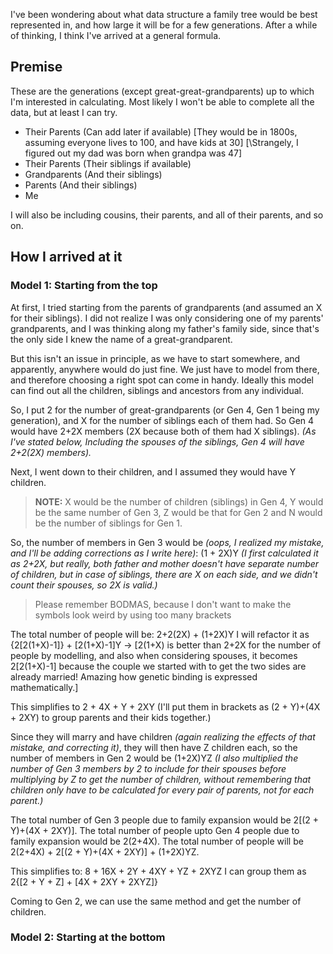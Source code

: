 I've been wondering about what data structure a family tree would be best represented in, and how large it will be for a few generations. After a while of thinking, I think I've arrived at a general formula.

## Premise
These are the generations (except great-great-grandparents) up to which I'm interested in calculating. Most likely I won't be able to complete all the data, but at least I can try.

- Their Parents (Can add later if available) \[They would be in 1800s, assuming everyone lives to 100, and have kids at 30\] \[\Strangely, I figured out my dad was born when grandpa was 47\]
- Their Parents (Their siblings if available)
- Grandparents (And their siblings)
- Parents (And their siblings)
- Me

I will also be including cousins, their parents, and all of their parents, and so on.
## How I arrived at it
### Model 1: Starting from the top
At first, I tried starting from the parents of grandparents (and assumed an X for their siblings). I did not realize I was only considering one of my parents' grandparents, and I was thinking along my father's family side, since that's the only side I knew the name of a great-grandparent.

But this isn't an issue in principle, as we have to start somewhere, and apparently, anywhere would do just fine. We just have to model from there, and therefore choosing a right spot can come in handy. Ideally this model can find out all the children, siblings and ancestors from any individual.

So, I put 2 for the number of great-grandparents (or Gen 4, Gen 1 being my generation), and X for the number of siblings each of them had. So Gen 4 would have 2+2X members (2X because both of them had X siblings). *(As I've stated below, Including the spouses of the siblings, Gen 4 will have 2+2(2X) members).*

Next, I went down to their children, and I assumed they would have Y children.

> **NOTE:** X would be the number of children (siblings) in Gen 4, Y would be the same number of Gen 3, Z would be that for Gen 2 and N would be the number of siblings for Gen 1.

So, the number of members in Gen 3 would be *(oops, I realized my mistake, and I'll be adding corrections as I write here)*: (1 + 2X)Y *(I first calculated it as 2+2X, but really, both father and mother doesn't have separate number of children, but in case of siblings, there are X on each side, and we didn't count their spouses, so 2X is valid.)*

> Please remember BODMAS, because I don't want to make the symbols look weird by using too many brackets

The total number of people will be: 2+2(2X) + (1+2X)Y
I will refactor it as {2\[2(1+X)-1\]} + \[2(1+X)\-1\]Y    -> \[2(1+X) is better than 2+2X for the number of people by modelling, and also when considering spouses, it becomes 2\[2(1+X)-1\] because the couple we started with to get the two sides are already married! Amazing how genetic binding is expressed mathematically.\]

This simplifies to 2 + 4X + Y + 2XY (I'll put them in brackets as (2 + Y)+(4X + 2XY) to group parents and their kids together.)

Since they will marry and have children *(again realizing the effects of that mistake, and correcting it)*, they will then have Z children each, so the number of members in Gen 2 would be (1+2X)YZ *(I also multiplied the number of Gen 3 members by 2 to include for their spouses before multiplying by Z to get the number of children, without remembering that children only have to be calculated for every pair of parents, not for each parent.)*

The total number of Gen 3 people due to family expansion would be 2\[(2 + Y)+(4X + 2XY)\].
The total number of people upto Gen 4 people due to family expansion would be 2(2+4X).
The total number of people will be 2(2+4X) + 2\[(2 + Y)+(4X + 2XY)\] + (1+2X)YZ.

This simplifies to: 8 + 16X + 2Y + 4XY + YZ + 2XYZ
I can group them as 2{\[2 + Y + Z\] + \[4X + 2XY + 2XYZ\]}

Coming to Gen 2, we can use the same method and get the number of children.
### Model 2: Starting at the bottom

